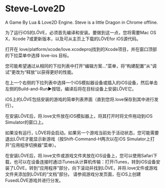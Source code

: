 # Steve-Love2D
A Game By Lua &amp; Love2D Engine. Steve is a little Dragon in Chrome offline.


为了运行iOS的LÖVE，必须首先编译和安装。要做到这一点，您将需要Mac OS X，Xcode 7或更新版本，以及可从主页上下载的LÖVEfor iOS源代码。 

打开在 love/platform/xcode/love.xcodeproj找到的Xcode项目，并在窗口顶部的下拉菜单中选择 love-ios 目标。 

您可能希望通过从相同的下拉列表中打开“编辑方案...”菜单，将“构建配置”从“调试”更改为“释放”以获得更好的性能。 

在上一个右侧的下拉列表中选择一个iOS模拟器设备或插入的iOS设备，然后单击左侧的Build-and-Run▶︎按钮，编译后将在目标设备上安装LÖVE它。 

iOS上的LÖVE包括安装的游戏的简单列表界面（直到您将.love保存到其中进行发行）。 

在安装LÖVE后，将.love文件放在iOS模拟器上，将其打开时将文件拖动到iOS Simulator的窗口上。

如果没有运行，LÖVE将会启动。如果另一个游戏当前处于活动状态，您可能需要退出LÖVE才能显示新游戏（按Shift-Command-H两次以在iOS Simulator上打开“应用程序切换器”菜单）。 

在安装LÖVE后，将.love文件或游戏文件夹放在iOS设备上，您可以使用Safari下载，也可以在设备连接时通过iTunes从计算机传输：打开iTunes，转到iOS设备安装了LÖVE，转到“应用程序”部分，向下滚动并找到LÖVE，并将.love文件或游戏文件夹添加到LÖVE的“文档”部分。 请参阅游戏分发页面，在iOS上创建FusedLÖVE游戏并进行分发。